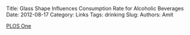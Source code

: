 Title: Glass Shape Influences Consumption Rate for Alcoholic Beverages
Date: 2012-08-17
Category: Links
Tags: drinking
Slug: 
Authors: Amit

[PLOS One][url]

[url]: http://journals.plos.org/plosone/article?id=10.1371/journal.pone.0043007#
